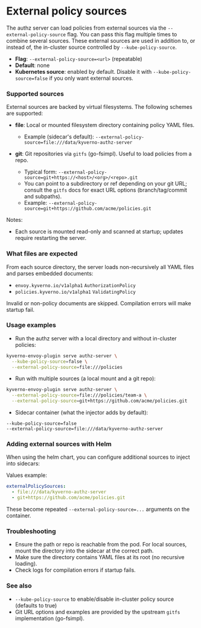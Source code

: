 # External policy sources

The authz server can load policies from external sources via the `--external-policy-source` flag. You can pass this flag multiple times to combine several sources. These external sources are used in addition to, or instead of, the in-cluster source controlled by `--kube-policy-source`.

- **Flag**: `--external-policy-source=<url>` (repeatable)
- **Default**: none
- **Kubernetes source**: enabled by default. Disable it with `--kube-policy-source=false` if you only want external sources.

### Supported sources
External sources are backed by virtual filesystems. The following schemes are supported:

- **file**: Local or mounted filesystem directory containing policy YAML files.
  - Example (sidecar's default): `--external-policy-source=file:///data/kyverno-authz-server`

- **git**: Git repositories via `gitfs` (go-fsimpl). Useful to load policies from a repo.
  - Typical form: `--external-policy-source=git+https://<host>/<org>/<repo>.git`
  - You can point to a subdirectory or ref depending on your git URL; consult the `gitfs` docs for exact URL options (branch/tag/commit and subpaths).
  - Example: `--external-policy-source=git+https://github.com/acme/policies.git`

Notes:
- Each source is mounted read-only and scanned at startup; updates require restarting the server. 

### What files are expected
From each source directory, the server loads non-recursively all YAML files and parses embedded documents:
- `envoy.kyverno.io/v1alpha1` `AuthorizationPolicy`
- `policies.kyverno.io/v1alpha1` `ValidatingPolicy`

Invalid or non-policy documents are skipped. Compilation errors will make startup fail.

### Usage examples

- Run the authz server with a local directory and without in-cluster policies:
```bash
kyverno-envoy-plugin serve authz-server \
  --kube-policy-source=false \
  --external-policy-source=file:///policies
```

- Run with multiple sources (a local mount and a git repo):
```bash
kyverno-envoy-plugin serve authz-server \
  --external-policy-source=file:///policies/team-a \
  --external-policy-source=git+https://github.com/acme/policies.git
```

- Sidecar container (what the injector adds by default):
```text
--kube-policy-source=false
--external-policy-source=file:///data/kyverno-authz-server
```

### Adding external sources with Helm
When using the helm chart, you can configure additional sources to inject into sidecars:

Values example:
```yaml
externalPolicySources:
  - file:///data/kyverno-authz-server
  - git+https://github.com/acme/policies.git
```

These become repeated `--external-policy-source=...` arguments on the container.

### Troubleshooting
- Ensure the path or repo is reachable from the pod. For local sources, mount the directory into the sidecar at the correct path.
- Make sure the directory contains YAML files at its root (no recursive loading).
- Check logs for compilation errors if startup fails.

### See also
- `--kube-policy-source` to enable/disable in-cluster policy source (defaults to true)
- Git URL options and examples are provided by the upstream `gitfs` implementation (go-fsimpl).
